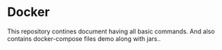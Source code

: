 # Docker 
This repository contines document having all basic commands.
And also contains docker-compose files demo along with jars..
